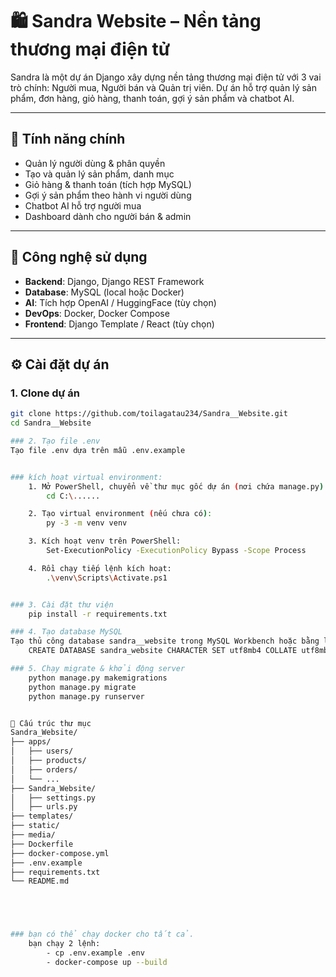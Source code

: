 # 🛍️ Sandra Website – Nền tảng thương mại điện tử

Sandra là một dự án Django xây dựng nền tảng thương mại điện tử với 3 vai trò chính: Người mua, Người bán và Quản trị viên. Dự án hỗ trợ quản lý sản phẩm, đơn hàng, giỏ hàng, thanh toán, gợi ý sản phẩm và chatbot AI.

---

## 🚀 Tính năng chính

- Quản lý người dùng & phân quyền
- Tạo và quản lý sản phẩm, danh mục
- Giỏ hàng & thanh toán (tích hợp MySQL)
- Gợi ý sản phẩm theo hành vi người dùng
- Chatbot AI hỗ trợ người mua
- Dashboard dành cho người bán & admin

---

## 🧰 Công nghệ sử dụng

- **Backend**: Django, Django REST Framework
- **Database**: MySQL (local hoặc Docker)
- **AI**: Tích hợp OpenAI / HuggingFace (tùy chọn)
- **DevOps**: Docker, Docker Compose
- **Frontend**: Django Template / React (tùy chọn)

---

## ⚙️ Cài đặt dự án

### 1. Clone dự án

```bash
git clone https://github.com/toilagatau234/Sandra__Website.git
cd Sandra__Website

### 2. Tạo file .env
Tạo file .env dựa trên mẫu .env.example


### kích hoạt virtual environment:
    1. Mở PowerShell, chuyển về thư mục gốc dự án (nơi chứa manage.py):
        cd C:\......

    2. Tạo virtual environment (nếu chưa có):
        py -3 -m venv venv

    3. Kích hoạt venv trên PowerShell:
        Set-ExecutionPolicy -ExecutionPolicy Bypass -Scope Process

    4. Rồi chạy tiếp lệnh kích hoạt:
        .\venv\Scripts\Activate.ps1  


### 3. Cài đặt thư viện
    pip install -r requirements.txt

### 4. Tạo database MySQL
Tạo thủ công database sandra__website trong MySQL Workbench hoặc bằng lệnh:
    CREATE DATABASE sandra_website CHARACTER SET utf8mb4 COLLATE utf8mb4_unicode_ci;

### 5. Chạy migrate & khởi động server
    python manage.py makemigrations
    python manage.py migrate
    python manage.py runserver


📁 Cấu trúc thư mục
Sandra_Website/
├── apps/
│   ├── users/
│   ├── products/
│   ├── orders/
│   └── ...
├── Sandra_Website/
│   ├── settings.py
│   ├── urls.py
├── templates/
├── static/
├── media/
├── Dockerfile
├── docker-compose.yml
├── .env.example
├── requirements.txt
└── README.md





### bạn có thể chạy docker cho tất cả.
    bạn chạy 2 lệnh: 
        - cp .env.example .env
        - docker-compose up --build